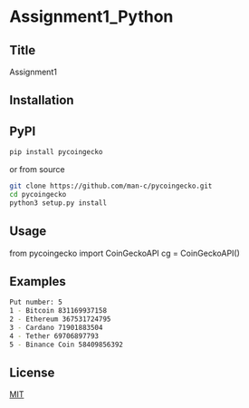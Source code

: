 # Assignment1_Python
## Title
Assignment1
## Installation
## PyPI
```bash
pip install pycoingecko
```
or from source
```bash
git clone https://github.com/man-c/pycoingecko.git
cd pycoingecko
python3 setup.py install
```
## Usage
from pycoingecko import CoinGeckoAPI
cg = CoinGeckoAPI()
## Examples
```bash
Put number: 5
1 - Bitcoin 831169937158
2 - Ethereum 367531724795
3 - Cardano 71901883504
4 - Tether 69706897793
5 - Binance Coin 58409856392
```
## License
  [MIT](https://choosealicense.com/licenses/mit/)
